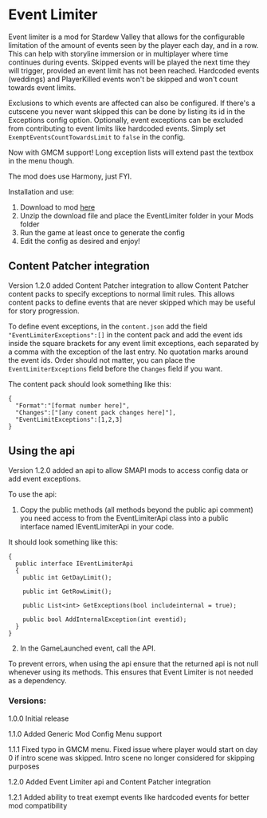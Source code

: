 # Event Limiter

Event limiter is a mod for Stardew Valley that allows for the configurable limitation of the amount of events seen by the player each day, and in a row. 
This can help with storyline immersion or in multiplayer where time continues during events. 
Skipped events will be played the next time they will trigger, provided an event limit has not been reached.
Hardcoded events (weddings) and PlayerKilled events won't be skipped and won't count towards event limits.

Exclusions to which events are affected can also be configured. If there's a cutscene you never want skipped this can be done by listing its id in the Exceptions config option. Optionally, event exceptions can be excluded from contributing to event limits like hardcoded events. Simply set ``ExemptEventsCountTowardsLimit`` to ``false`` in the config.

Now with GMCM support! Long exception lists will extend past the textbox in the menu though.

The mod does use Harmony, just FYI.

Installation and use:
1. Download to mod [here](https://www.nexusmods.com/stardewvalley/mods/10735)
2. Unzip the download file and place the EventLimiter folder in your Mods folder
3. Run the game at least once to generate the config
4. Edit the config as desired and enjoy!

## Content Patcher integration ##

Version 1.2.0 added Content Patcher integration to allow Content Patcher content packs to specify exceptions to normal limit rules. This allows content packs to define events that are never skipped which may be useful for story progression.

To define event exceptions, in the ```content.json``` add the field ```"EventLimiterExceptions":[]``` in the content pack and add the event ids inside the square brackets for any event limit exceptions, each separated by a comma with the exception of the last entry. No quotation marks around the event ids. Order should not matter, you can place the ```EventLimiterExceptions``` field before the ```Changes``` field if you want.

The content pack should look something like this:
```
{
  "Format":"[format number here]",
  "Changes":["[any conent pack changes here]"],
  "EventLimitExceptions":[1,2,3]
}
```

## Using the api ##

Version 1.2.0 added an api to allow SMAPI mods to access config data or add event exceptions.

To use the api:
1. Copy the public methods (all methods beyond the public api comment) you need access to from the EventLimiterApi class into a public interface named IEventLimiterApi in your code.

It should look something like this:
```
{
  public interface IEventLimiterApi
  {
    public int GetDayLimit();
    
    public int GetRowLimit();
    
    public List<int> GetExceptions(bool includeinternal = true);
    
    public bool AddInternalException(int eventid);
  }
}
```
2. In the GameLaunched event, call the API.

To prevent errors, when using the api ensure that the returned api is not null whenever using its methods. This ensures that Event Limiter is not needed as a dependency.

### Versions: ###
1.0.0 Initial release

1.1.0 Added Generic Mod Config Menu support

1.1.1 Fixed typo in GMCM menu. Fixed issue where player would start on day 0 if intro scene was skipped. Intro scene no longer considered for skipping purposes

1.2.0 Added Event Limiter api and Content Patcher integration

1.2.1 Added ability to treat exempt events like hardcoded events for better mod compatibility

